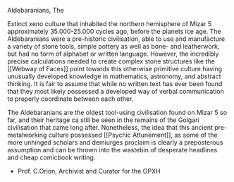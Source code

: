 Aldebaranians, The

Extinct xeno culture that inhabited the northern hemisphere of Mizar 5 approximately 35.000-25.000 cycles ago, before the planets ice age. The Aldebaranians were a pre-historic civilisation, able to use and manufacture a variety of stone tools, simple pottery as well as bone- and leatherwork, but had no form of alphabet or written language. However, the incredibly precise calculations needed to create complex stone structures like the [[Webway of Faces]] point towards this otherwise primitive culture having unusually developed knowledge in mathematics, astronomy, and abstract thinking. It is fair to assume that while no written text has ever been found that they most likely possessed a developed way of verbal communication to properly coordinate between each other.

The Aldebaranians are the oldest tool-using civilisation found on Mizar 5 so far, and their heritage ca still be seen in the remains of the Golgari civilisation that came long after. Nonetheless, the idea that this ancient pre-metalworking culture possessed [[Psychic Attunement]], as some of the more unhinged scholars and demiurges proclaim is clearly a preposterous assumption and can be thrown into the wastebin of desperate headlines and cheap comicbook writing.


- Prof. C.Orion, Archivist and Curator for the OPXH